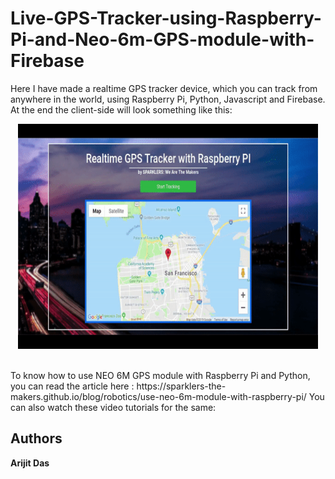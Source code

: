# Live-GPS-Tracker-using-Raspberry-Pi-and-Neo-6m-GPS-module-with-Firebase
Here I have made a realtime GPS tracker device, which you can track from anywhere in the world, using Raspberry Pi, Python, Javascript and Firebase. At the end the client-side will look something like this:
<p align="center">
<a href="#"><img src="map2.gif" alt="" width="480" height="360"></a>
</p>
</br>
To know how to use NEO 6M GPS module with Raspberry Pi and Python, you can read the article here : https://sparklers-the-makers.github.io/blog/robotics/use-neo-6m-module-with-raspberry-pi/
You can also watch these video tutorials for the same:</br>

## Authors

**Arijit Das** 
